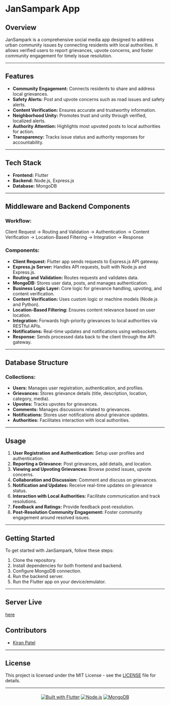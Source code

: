 # JanSampark App

## Overview
JanSampark is a comprehensive social media app designed to address urban community issues by connecting residents with local authorities. It allows verified users to report grievances, upvote concerns, and foster community engagement for timely issue resolution.

---

## Features
- **Community Engagement:** Connects residents to share and address local grievances.
- **Safety Alerts:** Post and upvote concerns such as road issues and safety alerts.
- **Content Verification:** Ensures accurate and trustworthy information.
- **Neighborhood Unity:** Promotes trust and unity through verified, localized alerts.
- **Authority Attention:** Highlights most upvoted posts to local authorities for action.
- **Transparency:** Tracks issue status and authority responses for accountability.

---

## Tech Stack
- **Frontend:** Flutter
- **Backend:** Node.js, Express.js
- **Database:** MongoDB

---

## Middleware and Backend Components
### Workflow:
Client Request -> Routing and Validation -> Authentication -> Content Verification -> Location-Based Filtering -> Integration -> Response

### Components:
- **Client Request:** Flutter app sends requests to Express.js API gateway.
- **Express.js Server:** Handles API requests, built with Node.js and Express.js.
- **Routing and Validation:** Routes requests and validates data.
- **MongoDB:** Stores user data, posts, and manages authentication.
- **Business Logic Layer:** Core logic for grievance handling, upvoting, and content verification.
- **Content Verification:** Uses custom logic or machine models (Node.js and Python).
- **Location-Based Filtering:** Ensures content relevance based on user location.
- **Integration:** Forwards high-priority grievances to local authorities via RESTful APIs.
- **Notifications:** Real-time updates and notifications using websockets.
- **Response:** Sends processed data back to the client through the API gateway.

---

## Database Structure
### Collections:
- **Users:** Manages user registration, authentication, and profiles.
- **Grievances:** Stores grievance details (title, description, location, category, media).
- **Upvotes:** Tracks upvotes for grievances.
- **Comments:** Manages discussions related to grievances.
- **Notifications:** Stores user notifications about grievance updates.
- **Authorities:** Facilitates interaction with local authorities.

---

## Usage
1. **User Registration and Authentication:** Setup user profiles and authentication.
2. **Reporting a Grievance:** Post grievances, add details, and location.
3. **Viewing and Upvoting Grievances:** Browse posted issues, upvote concerns.
4. **Collaboration and Discussion:** Comment and discuss on grievances.
5. **Notification and Updates:** Receive real-time updates on grievance status.
6. **Interaction with Local Authorities:** Facilitate communication and track resolutions.
7. **Feedback and Ratings:** Provide feedback post-resolution.
8. **Post-Resolution Community Engagement:** Foster community engagement around resolved issues.

---

## Getting Started
To get started with JanSampark, follow these steps:
1. Clone the repository.
2. Install dependencies for both frontend and backend.
3. Configure MongoDB connection.
4. Run the backend server.
5. Run the Flutter app on your device/emulator.

---


## Server Live 

[here](https://jansampark.onrender.com)


## Contributors

- [Kiran Patel](https://github.com/patelkiran185)

---

## License
This project is licensed under the MIT License - see the [LICENSE](./LICENSE) file for details.

---


<div style="text-align: center; margin-top: 20px;">

[![Built with Flutter](https://img.shields.io/badge/Built%20with-Flutter-blue.svg)](https://flutter.dev/)
[![Node.js](https://img.shields.io/badge/Powered%20by-Node.js-green.svg)](https://nodejs.org/)
[![MongoDB](https://img.shields.io/badge/Backed%20by-MongoDB-green.svg)](https://www.mongodb.com/)

</div>

